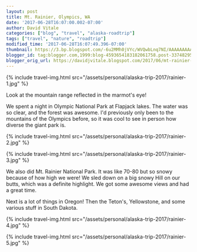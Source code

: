 ```yaml
---
layout: post
title: Mt. Rainier, Olympics, WA
date: '2017-06-28T16:07:00.002-07:00'
author: David Vitale
categories: ["blog", "travel", "alaska-roadtrip"]
tags: ["travel", "nature", "roadtrip"]
modified_time: '2017-06-28T16:07:49.396-07:00'
thumbnail: https://3.bp.blogspot.com/-6u2MMh0jVYc/WVQwbLnq7NI/AAAAAAAAAxU/5xGeAsohGR4mP84jy1P9l7j64C4o0V8cACLcBGAs/s72-c/_20170628_153319.JPG
blogger_id: tag:blogger.com,1999:blog-4593654183182061758.post-3374829588810513016
blogger_orig_url: https://davidjvitale.blogspot.com/2017/06/mt-rainier-olympics.html
---
```


{% include travel-img.html src="/assets/personal/alaska-trip-2017/rainier-1.jpg" %}

Look at the mountain range reflected in the marmot's eye!

We spent a night in Olympic National Park at Flapjack lakes. The water was so clear, and the forest was awesome. I'd previously only been to the mountains of the Olympics before, so it was cool to see in person how diverse the giant park is.

{% include travel-img.html src="/assets/personal/alaska-trip-2017/rainier-2.jpg" %}

{% include travel-img.html src="/assets/personal/alaska-trip-2017/rainier-3.jpg" %}

We also did Mt. Rainier National Park. It was like 70-80 but so snowy because of how high we were! We sled down on a big snowy Hill on our butts, which was a definite highlight. We got some awesome views and had a great time.

Next is a lot of things in Oregon! Then the Teton's, Yellowstone, and some various stuff in South Dakota.

{% include travel-img.html src="/assets/personal/alaska-trip-2017/rainier-4.jpg" %}

{% include travel-img.html src="/assets/personal/alaska-trip-2017/rainier-5.jpg" %}

